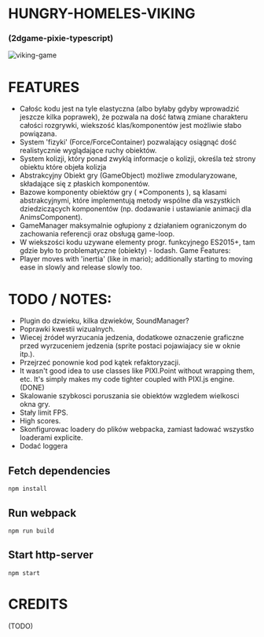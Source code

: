 # HUNGRY-HOMELES-VIKING
### (2dgame-pixie-typescript)
![viking-game](https://i.imgur.com/s897CFN.png)

# FEATURES
- Całośc kodu jest na tyle elastyczna (albo byłaby gdyby wprowadzić jeszcze kilka poprawek), że pozwala na dość łatwą zmiane
charakteru całości rozgrywki, wiekszość klas/komponentów jest możliwie słabo powiązana.
- System 'fizyki' (Force/ForceContainer) pozwalający osiągnąć dość realistycznie wyglądające ruchy obiektów.
- System kolizji, który ponad zwyklą informacje o kolizji, określa też strony obiektu które objeła kolizja
- Abstrakcyjny Obiekt gry (GameObject) możliwe zmodularyzowane, składające się z płaskich komponentów.
- Bazowe komponenty obiektów gry ( *Components ), są klasami abstrakcyjnymi, które implementują metody wspólne dla wszystkich
  dziedziczących komponentów (np. dodawanie i ustawianie animacji dla AnimsComponent).
- GameManager maksymalnie ogłupiony z działaniem ograniczonym do zachowania referencji oraz obsługą game-loop.
- W wiekszości kodu uzywane elementy progr. funkcyjnego ES2015+, tam gdzie było to problematyczne (obiekty) - lodash.
Game Features:
- Player moves with 'inertia' (like in mario); additionally starting to moving ease in slowly and release slowly too.

# TODO / NOTES:
- Plugin do dzwieku, kilka dzwieków, SoundManager?
- Poprawki kwestii wizualnych.
- Wiecej źródeł wyrzucania jedzenia, dodatkowe oznaczenie graficzne przed wyrzuceniem jedzenia (sprite postaci pojawiajacy sie w oknie itp.).
- Przejrzeć ponownie kod pod kątek refaktoryzacji.
- It wasn't good idea to use classes like PIXI.Point without wrapping them, etc. It's simply makes my code tighter coupled with PIXI.js engine. (DONE)
- Skalowanie szybkosci poruszania sie obiektów wzgledem wielkosci okna gry.
- Stały limit FPS.
- High scores.
- Skonfigurowac loadery do plików webpacka, zamiast ładować wszystko loaderami explicite.
- Dodać loggera


## Fetch dependencies
```
npm install
```

## Run webpack
```
npm run build
```

## Start http-server
```
npm start
```
# CREDITS
(TODO)
